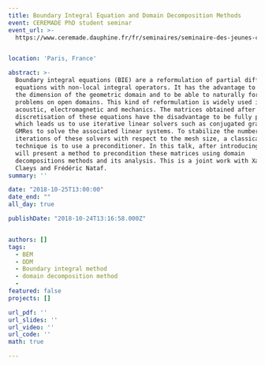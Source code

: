 ```yaml
---
title: Boundary Integral Equation and Domain Decomposition Methods
event: CEREMADE PhD student seminar
event_url: >-
  https://www.ceremade.dauphine.fr/fr/seminaires/seminaire-des-jeunes-chercheurs.html


location: 'Paris, France'

abstract: >-
  Boundary integral equations (BIE) are a reformulation of partial differential
  equations with non-local integral operators. It has the advantage to reduce
  the dimension of the geometric domain and to be able to naturally formulate
  problems on open domains. This kind of reformulation is widely used in
  acoustic, electromagnetic and mechanics. The matrices obtained after
  discretisation of these equations have the disadvantage to be fully populated,
  which leads us to use iterative linear solvers such as conjugated gradient or
  GMRes to solve the associated linear systems. To stabilize the number of
  iterations of these solvers with respect to the mesh size, a classical
  technique is to use a preconditioner. In this talk, after introducing BIE, we
  will present a method to precondition these matrices using domain
  decompositions methods and its analysis. This is a joint work with Xavier
  Claeys and Frédéric Nataf.
summary: ''

date: "2018-10-25T13:00:00"
date_end: ""
all_day: true

publishDate: "2018-10-24T13:16:58.000Z"


authors: []
tags:
  - BEM
  - DDM
  - Boundary integral method
  - domain decomposition method
  - 
featured: false
projects: []

url_pdf: ''
url_slides: ''
url_video: ''
url_code: ''
math: true

---
```

